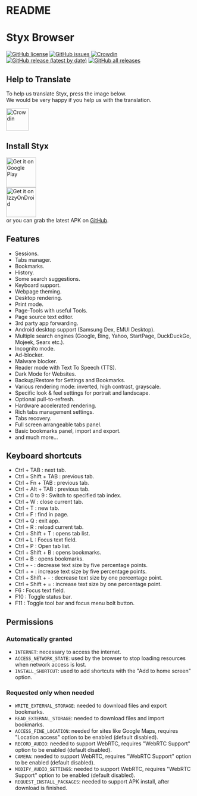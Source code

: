 README
======

# Styx Browser

[![GitHub license](https://img.shields.io/github/license/jamal2362/Styx)](https://github.com/jamal2362/Styx/blob/main/LICENSE) [![GitHub issues](https://img.shields.io/github/issues/jamal2362/Styx)](https://github.com/jamal2362/Styx/issues) [![Crowdin](https://badges.crowdin.net/styx-browser/localized.svg)](https://crowdin.com/project/styx-browser) [![GitHub release (latest by date)](https://img.shields.io/github/v/release/jamal2362/Styx)](https://github.com/jamal2362/Styx/releases) [![GitHub all releases](https://img.shields.io/github/downloads/jamal2362/Styx/total)](https://github.com/jamal2362/Styx/releases)


## Help to Translate
To help us translate Styx, press the image below.  
We would be very happy if you help us with the translation.

[<img src="https://user-images.githubusercontent.com/15986930/117266967-12c12380-ae56-11eb-8ae0-d7914c402e74.png" alt="Crowdin" height="60">](https://crowdin.com/project/styx-browser)  

## Install Styx
[<img src="https://abload.de/img/en_badge_web_genericbyjff.png" alt="Get it on Google Play" height="80">](https://play.google.com/store/apps/details?id=com.jamal2367.styx)  
[<img src="https://abload.de/img/izzyondroidkek5i.png" alt="Get it on IzzyOnDroid" height="80">](https://android.izzysoft.de/repo/apk/com.jamal2367.styx)  
or you can grab the latest APK on [GitHub](https://github.com/jamal2362/Styx/releases).  

## Features
* Sessions.
* Tabs manager.
* Bookmarks.
* History.
* Some search suggestions.
* Keyboard support.
* Webpage theming.
* Desktop rendering.
* Print mode.
* Page-Tools with useful Tools.
* Page source text editor.
* 3rd party app forwarding.
* Android desktop support (Samsung Dex, EMUI Desktop). 
* Multiple search engines (Google, Bing, Yahoo, StartPage, DuckDuckGo, Mojeek, Searx etc.).
* Incognito mode.
* Ad-blocker.
* Malware blocker.
* Reader mode with Text To Speech (TTS).
* Dark Mode for Websites.
* Backup/Restore for Settings and Bookmarks.
* Various rendering mode: inverted, high contrast, grayscale.
* Specific look & feel settings for portrait and landscape.
* Optional pull-to-refresh.
* Hardware accelerated rendering.
* Rich tabs management settings.
* Tabs recovery.
* Full screen arrangeable tabs panel.
* Basic bookmarks panel, import and export.
* and much more...


## Keyboard shortcuts
* Ctrl + TAB : next tab.
* Ctrl + Shift + TAB : previous tab.
* Ctrl + Fn + TAB : previous tab.
* Ctrl + Alt + TAB : previous tab.
* Ctrl + 0 to 9 : Switch to specified tab index.
* Ctrl + W : close current tab.
* Ctrl + T : new tab.
* Ctrl + F : find in page.
* Ctrl + Q : exit app.
* Ctrl + R : reload current tab.
* Ctrl + Shift + T : opens tab list.
* Ctrl + L : Focus text field.
* Ctrl + P : Open tab list.
* Ctrl + Shift + B : opens bookmarks.
* Ctrl + B : opens bookmarks.
* Ctrl + - : decrease text size by five percentage points.
* Ctrl + = : increase text size by five percentage points.
* Ctrl + Shift + - : decrease text size by one percentage point.
* Ctrl + Shift + = : increase text size by one percentage point.
* F6 : Focus text field.
* F10 : Toggle status bar.
* F11 : Toggle tool bar and focus menu bolt button.


## Permissions
### Automatically granted
* `INTERNET`: necessary to access the internet.
* `ACCESS_NETWORK_STATE`: used by the browser to stop loading resources when network access is lost.
* `INSTALL_SHORTCUT`: used to add shortcuts with the "Add to home screen" option.

### Requested only when needed
* `WRITE_EXTERNAL_STORAGE`: needed to download files and export bookmarks.
* `READ_EXTERNAL_STORAGE`: needed to download files and import bookmarks.
* `ACCESS_FINE_LOCATION`: needed for sites like Google Maps, requires "Location access" option to be enabled (default disabled).
* `RECORD_AUDIO`: needed to support WebRTC, requires "WebRTC Support" option to be enabled (default disabled).
* `CAMERA`: needed to support WebRTC, requires "WebRTC Support" option to be enabled (default disabled).
* `MODIFY_AUDIO_SETTINGS`: needed to support WebRTC, requires "WebRTC Support" option to be enabled (default disabled).
* `REQUEST_INSTALL_PACKAGES`: needed to support APK install, after download is finished.

